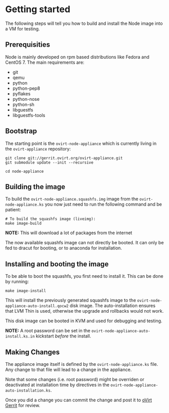 # Getting started

The following steps will tell you how to build and install the Node image into
a VM for testing.

## Prerequisities

Node is mainly developed on rpm based distributions like Fedora and CentOS 7.
The main requirements are:

- git
- qemu
- python
- python-pep8
- pyflakes
- python-nose
- python-sh
- libguestfs
- libguestfs-tools

## Bootstrap

The starting point is the `ovirt-node-appliance` which is currently living in
the `ovirt-appliance` repository:

    git clone git://gerrit.ovirt.org/ovirt-appliance.git
    git submodule update --init --recursive

    cd node-appliance


## Building the image

To build the `ovirt-node-appliance.squashfs.img` image from the
`ovirt-node-appliance.ks` you now just need to run the following command and
be patient:

    # To build the squashfs image (liveimg):
    make image-build

**NOTE:** This will download a lot of packages from the internet

The now available squashfs image can not directly be booted.
It can only be fed to dracut for booting, or to anaconda for installation.


## Installing and booting the image

To be able to boot the squashfs, you first need to install it.
This can be done by running:

    make image-install

This will install the previously generated squashfs image to the
`ovirt-node-appliance-auto-install.qocw2` disk image.
The auto-installation ensures that LVM Thin is used, otherwise the upgrade and
rollbacks would not work.

This disk image can be booted in KVM and used for debugging and testing.

**NOTE:** A root password can be set in the
`ovirt-node-appliance-auto-install.ks.in` kickstart _before_ the install.


## Making Changes

The appliance image itself is defined by the `ovirt-node-appliance.ks` file.
Any change to that file will lead to a change in the appliance.

Note that some changes (i.e. root password) might be overriden or deactivated
at installation time by directives in the
`ovirt-node-appliance-auto-installation.ks`.

Once you did a change you can commit the change and post it to
[oVirt Gerrit](http://gerrit.ovirt.org) for review.
